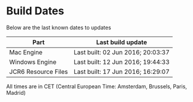 # Build Dates

Below are the last known dates to updates

Part | Last build update
-----|-----
Mac Engine | Last built: 02 Jun 2016; 20:03:37
Windows Engine | Last built: 12 Jun 2016; 19:44:33
JCR6 Resource Files | Last built: 17 Jun 2016; 16:29:07
All times are in CET (Central European Time: Amsterdam, Brussels, Paris, Madrid)



